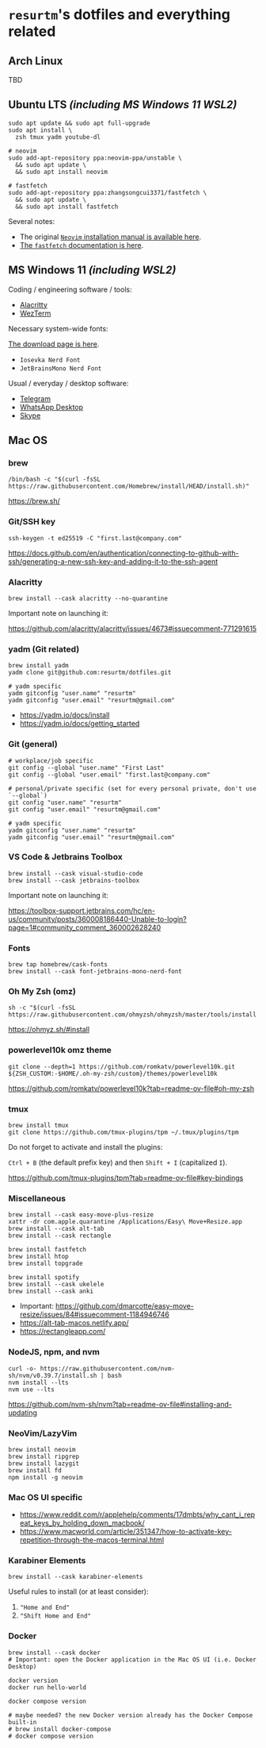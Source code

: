 # `resurtm`'s dotfiles and everything related

## Arch Linux

TBD

## Ubuntu LTS _(including MS Windows 11 WSL2)_

```
sudo apt update && sudo apt full-upgrade
sudo apt install \
  zsh tmux yadm youtube-dl

# neovim
sudo add-apt-repository ppa:neovim-ppa/unstable \
  && sudo apt update \
  && sudo apt install neovim

# fastfetch
sudo add-apt-repository ppa:zhangsongcui3371/fastfetch \
  && sudo apt update \
  && sudo apt install fastfetch
```

Several notes:

* The original [`Neovim` installation manual is available here](https://github.com/neovim/neovim/blob/master/INSTALL.md#ubuntu).
* [The `fastfetch` documentation is here](https://github.com/fastfetch-cli/fastfetch?tab=readme-ov-file#linux).

## MS Windows 11 _(including WSL2)_

Coding / engineering software / tools:

* [Alacritty](https://github.com/alacritty/alacritty/releases)
* [WezTerm](https://wezfurlong.org/wezterm/install/windows.html)

Necessary system-wide fonts:

[The download page is here](https://www.nerdfonts.com/font-downloads).

* `Iosevka Nerd Font`
* `JetBrainsMono Nerd Font`

Usual / everyday / desktop software:

* [Telegram](https://desktop.telegram.org/)
* [WhatsApp Desktop](https://www.whatsapp.com/download?lang=de_DE)
* [Skype](https://www.skype.com/de/get-skype/)

## Mac OS

### brew

```
/bin/bash -c "$(curl -fsSL https://raw.githubusercontent.com/Homebrew/install/HEAD/install.sh)"
```

https://brew.sh/

### Git/SSH key

```
ssh-keygen -t ed25519 -C "first.last@company.com"
```

https://docs.github.com/en/authentication/connecting-to-github-with-ssh/generating-a-new-ssh-key-and-adding-it-to-the-ssh-agent

### Alacritty

```
brew install --cask alacritty --no-quarantine
```

Important note on launching it:

https://github.com/alacritty/alacritty/issues/4673#issuecomment-771291615

### yadm (Git related)

```
brew install yadm
yadm clone git@github.com:resurtm/dotfiles.git

# yadm specific
yadm gitconfig "user.name" "resurtm"
yadm gitconfig "user.email" "resurtm@gmail.com"
```

* https://yadm.io/docs/install
* https://yadm.io/docs/getting_started

### Git (general)

```
# workplace/job specific
git config --global "user.name" "First Last"
git config --global "user.email" "first.last@company.com"

# personal/private specific (set for every personal private, don't use `--global`)
git config "user.name" "resurtm"
git config "user.email" "resurtm@gmail.com"

# yadm specific
yadm gitconfig "user.name" "resurtm"
yadm gitconfig "user.email" "resurtm@gmail.com"
```

### VS Code & Jetbrains Toolbox

```
brew install --cask visual-studio-code
brew install --cask jetbrains-toolbox
```

Important note on launching it:

https://toolbox-support.jetbrains.com/hc/en-us/community/posts/360008186440-Unable-to-login?page=1#community_comment_360002628240

### Fonts

```
brew tap homebrew/cask-fonts
brew install --cask font-jetbrains-mono-nerd-font
```

### Oh My Zsh (omz)

```
sh -c "$(curl -fsSL https://raw.githubusercontent.com/ohmyzsh/ohmyzsh/master/tools/install.sh)"
```

https://ohmyz.sh/#install

### powerlevel10k omz theme

```
git clone --depth=1 https://github.com/romkatv/powerlevel10k.git ${ZSH_CUSTOM:-$HOME/.oh-my-zsh/custom}/themes/powerlevel10k
```

https://github.com/romkatv/powerlevel10k?tab=readme-ov-file#oh-my-zsh

### tmux

```
brew install tmux
git clone https://github.com/tmux-plugins/tpm ~/.tmux/plugins/tpm
```

Do not forget to activate and install the plugins:

`Ctrl + B` (the default prefix key) and then `Shift + I` (capitalized `I`).

https://github.com/tmux-plugins/tpm?tab=readme-ov-file#key-bindings

### Miscellaneous

```
brew install --cask easy-move-plus-resize
xattr -dr com.apple.quarantine /Applications/Easy\ Move+Resize.app
brew install --cask alt-tab
brew install --cask rectangle

brew install fastfetch
brew install htop
brew install topgrade

brew install spotify
brew install --cask ukelele
brew install --cask anki
```

* Important: https://github.com/dmarcotte/easy-move-resize/issues/84#issuecomment-1184946746 
* https://alt-tab-macos.netlify.app/
* https://rectangleapp.com/

### NodeJS, npm, and nvm

```
curl -o- https://raw.githubusercontent.com/nvm-sh/nvm/v0.39.7/install.sh | bash
nvm install --lts
nvm use --lts
```

https://github.com/nvm-sh/nvm?tab=readme-ov-file#installing-and-updating

### NeoVim/LazyVim

```
brew install neovim
brew install ripgrep
brew install lazygit
brew install fd
npm install -g neovim
```

### Mac OS UI specific

* https://www.reddit.com/r/applehelp/comments/17dmbts/why_cant_i_repeat_keys_by_holding_down_macbook/
* https://www.macworld.com/article/351347/how-to-activate-key-repetition-through-the-macos-terminal.html

### Karabiner Elements

```
brew install --cask karabiner-elements
```

Useful rules to install (or at least consider):

1. `"Home and End"`
2. `"Shift Home and End"`

### Docker

```
brew install --cask docker
# Important: open the Docker application in the Mac OS UI (i.e. Docker Desktop)

docker version
docker run hello-world

docker compose version

# maybe needed? the new Docker version already has the Docker Compose built-in
# brew install docker-compose
# docker compose version
```
